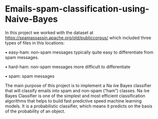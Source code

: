 # Emails-spam-classification-using-Naive-Bayes


In this project we worked with the dataset at https://spamassassin.apache.org/old/publiccorpus/ which included three types of files in this locations: 

• easy-ham: non-spam messages typically quite easy to differentiate from spam messages.

• hard-ham: non-spam messages more difficult to differentiate

• spam: spam messages

The main purpose of this project is to implement a Na ̈ıve Bayes classifier that will classify emails into spam and non-spam (“ham”) classes. Na ̈ıve Bayes Classifier is one of the simplest and most efficient classification algorithms that helps to build fast predictive speed machine learning models. It is a probabilistic classifier, which means it predicts on the basis of the probability of an object.
